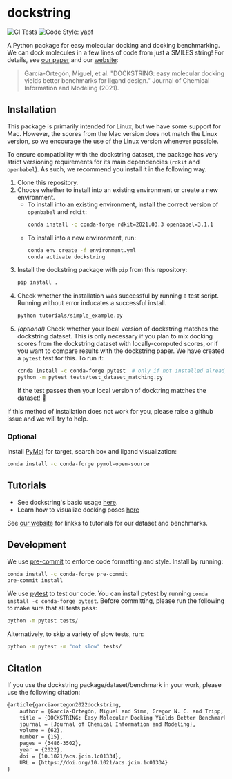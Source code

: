 # dockstring

![CI Tests](https://github.com/mgarort/dockstring/workflows/Install%20conda%20env%20and%20run%20pytest./badge.svg?branch=main)
![Code Style: yapf](https://img.shields.io/badge/code%20style-yapf-orange.svg)

A Python package for easy molecular docking and docking benchmarking.
We can dock molecules in a few lines of code from just a SMILES string!
For details, see [our paper](https://pubs.acs.org/doi/full/10.1021/acs.jcim.1c01334)
and our [website](https://dockstring.github.io/):

> García-Ortegón, Miguel, et al. "DOCKSTRING: easy molecular docking yields better benchmarks for ligand design." Journal of Chemical Information and Modeling (2021).

## Installation

This package is primarily intended for Linux, but we have some support for Mac.
However, the scores from the Mac version does not match the Linux version,
so we encourage the use of the Linux version whenever possible.

To ensure compatibility with the dockstring dataset,
the package has very strict versioning requirements
for its main dependencies (`rdkit` and `openbabel`).
As such, we recommend you install it in the following way.

1. Clone this repository.
1. Choose whether to install into an existing environment or create a new environment.
    - To install into an existing environment, install the correct version of `openbabel` and `rdkit`:
      ```bash
      conda install -c conda-forge rdkit=2021.03.3 openbabel=3.1.1
      ```
    - To install into a new environment, run:
      ```bash
      conda env create -f environment.yml
      conda activate dockstring
      ```
1. Install the dockstring package with `pip` from this repository:
   ```bash
   pip install .
   ```
1. Check whether the installation was successful by running a test script.
   Running without error inducates a successful install.
   ```bash
   python tutorials/simple_example.py
   ```
1. *(optional)* Check whether your local version of dockstring matches the dockstring dataset.
   This is only necessary if you plan to mix docking scores from the dockstring dataset
   with locally-computed scores, or if you want to compare results with the dockstring paper.
   We have created a `pytest` test for this. To run it:
   ```bash
   conda install -c conda-forge pytest  # only if not installed already
   python -m pytest tests/test_dataset_matching.py
   ```
   If the test passes then your local version of docktring matches the dataset! 🥳

If this method of installation does not work for you, please raise a github issue and we will try to help.

### Optional

Install [PyMol](https://pymol.org/) for target, search box and ligand visualization:
```bash
conda install -c conda-forge pymol-open-source 
```

## Tutorials

- See dockstring's basic usage [here](tutorials/1_docking_risperidone_against_DRD2.ipynb).
- Learn how to visualize docking poses [here](tutorials/2_visualizing_dataset_poses.ipynb)

See [our website](https://dockstring.github.io/) for linkks to tutorials for
our dataset and benchmarks.

## Development

We use [pre-commit](https://pre-commit.com/) to enforce code formatting and style.
Install by running:

```bash
conda install -c conda-forge pre-commit
pre-commit install
```

We use [pytest](https://docs.pytest.org) to test our code.
You can install pytest by running `conda install -c conda-forge pytest`.
Before committing, please run the following to make sure that all tests pass:

```bash
python -m pytest tests/
```

Alternatively, to skip a variety of slow tests, run:

```bash
python -m pytest -m "not slow" tests/
```

## Citation

If you use the dockstring package/dataset/benchmark in your work,
please use the following citation:

```tex
@article{garciaortegon2022dockstring,
    author = {García-Ortegón, Miguel and Simm, Gregor N. C. and Tripp, Austin J. and Hernández-Lobato, José Miguel and Bender, Andreas and Bacallado, Sergio},
    title = {DOCKSTRING: Easy Molecular Docking Yields Better Benchmarks for Ligand Design},
    journal = {Journal of Chemical Information and Modeling},
    volume = {62},
    number = {15},
    pages = {3486-3502},
    year = {2022},
    doi = {10.1021/acs.jcim.1c01334},
    URL = {https://doi.org/10.1021/acs.jcim.1c01334}
}
```
